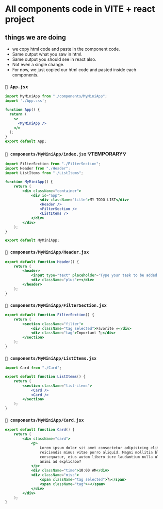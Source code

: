# All components code in VITE + react project

## things we are doing

- we copy html code and paste in the component code.
- Same output what you saw in html.
- Same output you should see in react also.
- Not even a single change.
- For now, we just copied our html code and pasted inside each components.

### `📜 App.jsx`

```jsx
import MyMiniApp from "./components/MyMiniApp";
import './App.css';

function App() {
  return (
    <>
      <MyMiniApp />
    </>
  );
}
export default App;
```

### `📄 components/MyMiniApp/index.jsx` 💡TEMPORARY💡

```jsx
import FilterSection from "./FilterSection";
import Header from "./Header";
import ListItems from "./ListItems";

function MyMiniApp() {
    return (
        <div className="container">
            <div id="app">
                <div className="title">MY TODO LIST</div>
                <Header />
                <FilterSection />
                <ListItems />
            </div>
        </div>
    );
}

export default MyMiniApp;
```

### `📄 components/MyMiniApp/Header.jsx`

```jsx
export default function Header() {
    return (
        <header>
            <input type="text" placeholder="Type your task to be added..." />
            <div className="plus">+</div>
        </header>
    );
}
```

### `📄 components/MyMiniApp/FilterSection.jsx`

```jsx
export default function FilterSection() {
    return (
        <section className="filter">
            <div className="tag selected">Favorite ⭐</div>
            <div className="tag">Important 🏷️</div>
        </section>
    );
}
```

### `📄 components/MyMiniApp/ListItems.jsx`

```jsx
import Card from "./Card";

export default function ListItems() {
    return (
        <section className="list-items">
            <Card />
            <Card />
        </section>
    );
}
```

### `📄 components/MyMiniApp/Card.jsx`

```jsx
export default function Card() {
    return (
        <div className="card">
            <p>
                Lorem ipsum dolor sit amet consectetur adipisicing elit. Dolor
                reiciendis minus vitae porro aliquid. Magni mollitia blanditiis porro,
                consequatur, eius autem libero iure laudantium nulla ullam aperiam
                animi ad explicabo?
            </p>
            <div className="time">10:00 AM</div>
            <div className="misc">
                <span className="tag selected">🏷️</span>
                <span className="tag">⭐</span>
            </div>
        </div>
    );
}
```
